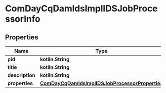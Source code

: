 
# ComDayCqDamIdsImplIDSJobProcessorInfo

## Properties
Name | Type | Description | Notes
------------ | ------------- | ------------- | -------------
**pid** | **kotlin.String** |  |  [optional]
**title** | **kotlin.String** |  |  [optional]
**description** | **kotlin.String** |  |  [optional]
**properties** | [**ComDayCqDamIdsImplIDSJobProcessorProperties**](ComDayCqDamIdsImplIDSJobProcessorProperties.md) |  |  [optional]



